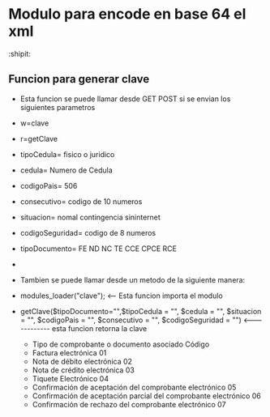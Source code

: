# Modulo para encode en base 64 el xml
:shipit:
## Funcion para generar clave

* Esta funcion se puede llamar desde GET POST si se envian los siguientes parametros
* w=clave
* r=getClave
* tipoCedula=   fisico o juridico
* cedula=  Numero de Cedula
* codigoPais=  506
* consecutivo=  codigo de 10 numeros
* situacion=  nomal contingencia sininternet
* codigoSeguridad=  codigo de 8 numeros
* tipoDocumento=  FE ND NC TE CCE CPCE RCE
*          
* Tambien se puede llamar desde un metodo de la siguiente manera:
* modules_loader("clave");       <-- Esta funcion importa el modulo
* getClave($tipoDocumento="",$tipoCedula = "", $cedula = "", $situacion = "", $codigoPais = "", $consecutivo = "", $codigoSeguridad = "")  <------------ esta funcion retorna la clave

  * Tipo de comprobante o documento asociado Código
  * Factura electrónica 01
  * Nota de débito electrónica 02
  * Nota de crédito electrónica 03
  * Tiquete Electrónico 04
  * Confirmación de aceptación del comprobante electrónico 05
  * Confirmación de aceptación parcial del comprobante electrónico 06
  * Confirmación de rechazo del comprobante electrónico 07



